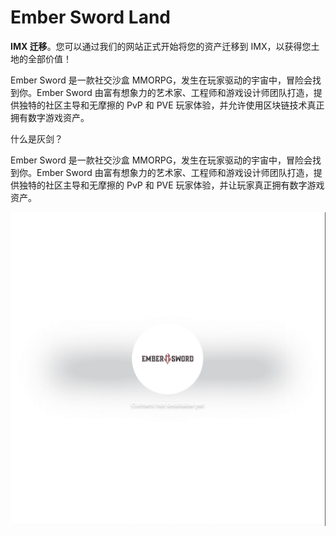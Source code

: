 # Ember Sword Land

**IMX 迁移**。您可以通过我们的网站正式开始将您的资产迁移到 IMX，以获得您土地的全部价值！

Ember Sword 是一款社交沙盒 MMORPG，发生在玩家驱动的宇宙中，冒险会找到你。Ember Sword 由富有想象力的艺术家、工程师和游戏设计师团队打造，提供独特的社区主导和无摩擦的 PvP 和 PVE 玩家体验，并允许使用区块链技术真正拥有数字游戏资产。

什么是灰剑？

Ember Sword 是一款社交沙盒 MMORPG，发生在玩家驱动的宇宙中，冒险会找到你。Ember Sword 由富有想象力的艺术家、工程师和游戏设计师团队打造，提供独特的社区主导和无摩擦的 PvP 和 PVE 玩家体验，并让玩家真正拥有数字游戏资产。

![nft](WX20220902-211902@2x.png)
